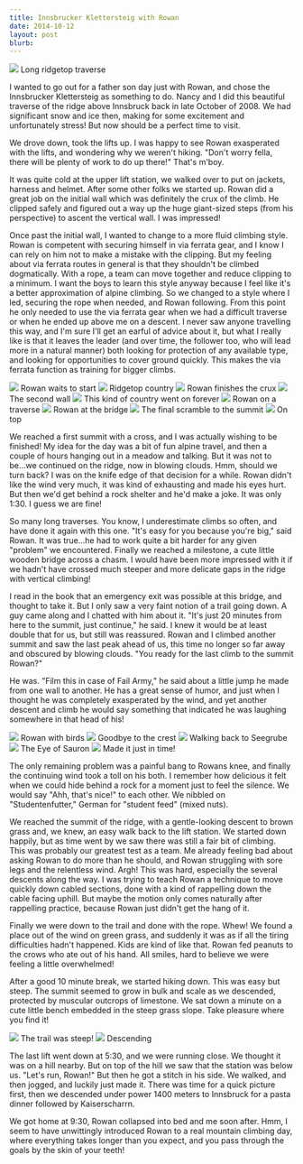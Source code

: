 ```yaml
---
title: Innsbrucker Klettersteig with Rowan
date: 2014-10-12
layout: post
blurb:
---
```


<a href='https://www.flickr.com/photos/55338612@N00/15525528121'>
<img src='https://farm4.static.flickr.com/3949/15525528121_5b420812e9_b.jpg'></a>
Long ridgetop traverse


I wanted to go out for a father son day just with Rowan, and chose the
Innsbrucker Klettersteig as something to do. Nancy and I did this beautiful
traverse of the ridge above Innsbruck back in late October of 2008. We had
significant snow and ice then, making for some excitement and unfortunately
stress! But now should be a perfect time to visit.

We drove down, took the lifts up. I was happy to see Rowan exasperated with the
lifts, and wondering why we weren't hiking. "Don't worry fella, there will be
plenty of work to do up there!" That's m'boy.

It was quite cold at the upper lift station, we walked over to put on jackets,
harness and helmet. After some other folks we started up. Rowan did a great job
on the initial wall which was definitely the crux of the climb. He clipped
safely and figured out a way up the huge giant-sized steps (from his
perspective) to ascent the vertical wall. I was impressed!

Once past the initial wall, I wanted to change to a more fluid climbing
style. Rowan is competent with securing himself in via ferrata gear, and I know
I can rely on him not to make a mistake with the clipping. But my feeling about
via ferrata routes in general is that they shouldn't be climbed
dogmatically. With a rope, a team can move together and reduce clipping to a
minimum. I want the boys to learn this style anyway because I feel like it's a
better approximation of alpine climbing. So we changed to a style where I led,
securing the rope when needed, and Rowan following. From this point he only
needed to use the via ferrata gear when we had a difficult traverse or when he
ended up above me on a descent. I never saw anyone travelling this way, and I'm
sure I'll get an earful of advice about it, but what I really like is that it
leaves the leader (and over time, the follower too, who will lead more in a
natural manner) both looking for protection of any available type, and looking
for opportunities to cover ground quickly. This makes the via ferrata function
as training for bigger climbs.

<a href='https://www.flickr.com/photos/55338612@N00/15505508756'>
<img src='https://farm6.static.flickr.com/5601/15505508756_216009c3c1_b.jpg'></a>
Rowan waits to start



<a href='https://www.flickr.com/photos/55338612@N00/15525517221'>
<img src='https://farm6.static.flickr.com/5599/15525517221_9208f9a1d9_b.jpg'></a>
Ridgetop country


<a href='https://www.flickr.com/photos/55338612@N00/15341939570'>
<img src='https://farm4.static.flickr.com/3951/15341939570_08bfeaf51a_b.jpg'></a>
Rowan finishes the crux


<a href='https://www.flickr.com/photos/55338612@N00/15505520736'>
<img src='https://farm4.static.flickr.com/3940/15505520736_8c63fbe7b0_b.jpg'></a>
The second wall


<a href='https://www.flickr.com/photos/55338612@N00/15525533941'>
<img src='https://farm6.static.flickr.com/5606/15525533941_47daf3d7ce_b.jpg'></a>
This kind of country went on forever



<a href='https://www.flickr.com/photos/55338612@N00/15528725055'>
<img src='https://farm4.static.flickr.com/3930/15528725055_f58c468dcc_b.jpg'></a>
Rowan on a traverse



<a href='https://www.flickr.com/photos/55338612@N00/15341808149'>
<img src='https://farm6.static.flickr.com/5606/15341808149_0ab1c8fa5b_b.jpg'></a>
Rowan at the bridge



<a href='https://www.flickr.com/photos/55338612@N00/15528744815'>
<img src='https://farm4.static.flickr.com/3942/15528744815_9fc23e7bd3_b.jpg'></a>
The final scramble to the summit



<a href='https://www.flickr.com/photos/55338612@N00/15525580011'>
<img src='https://farm6.static.flickr.com/5607/15525580011_2397417a57_b.jpg'></a>
On top



We reached a first summit with a cross, and I was actually wishing to be
finished! My idea for the day was a bit of fun alpine travel, and then a couple
of hours hanging out in a meadow and talking. But it was not to be...we
continued on the ridge, now in blowing clouds. Hmm, should we turn back? I was
on the knife edge of that decision for a while. Rowan didn't like the wind very
much, it was kind of exhausting and made his eyes hurt. But then we'd get behind
a rock shelter and he'd make a joke. It was only 1:30. I guess we are fine!

So many long traverses. You know, I underestimate climbs so often, and have done
it again with this one. "It's easy for you because you're big," said Rowan. It
was true...he had to work quite a bit harder for any given "problem" we
encountered. Finally we reached a milestone, a cute little wooden bridge across
a chasm. I would have been more impressed with it if we hadn't have crossed much
steeper and more delicate gaps in the ridge with vertical climbing!

I read in the book that an emergency exit was possible at this bridge, and
thought to take it. But I only saw a very faint notion of a trail going down. A
guy came along and I chatted with him about it. "It's just 20 minutes from here
to the summit, just continue," he said. I knew it would be at least double that
for us, but still was reassured. Rowan and I climbed another summit and saw the
last peak ahead of us, this time no longer so far away and obscured by blowing
clouds. "You ready for the last climb to the summit Rowan?"

He was. "Film this in case of Fail Army," he said about a little jump he made
from one wall to another. He has a great sense of humor, and just when I thought
he was completely exasperated by the wind, and yet another descent and climb he
would say something that indicated he was laughing somewhere in that head of
his!

<a href='https://www.flickr.com/photos/55338612@N00/15341846709'>
<img src='https://farm6.static.flickr.com/5616/15341846709_071fe18d8c_b.jpg'></a>
Rowan with birds



<a href='https://www.flickr.com/photos/55338612@N00/15525589281'>
<img src='https://farm6.static.flickr.com/5613/15525589281_b5bd487198_b.jpg'></a>
Goodbye to the crest



<a href='https://www.flickr.com/photos/55338612@N00/15342149097'>
<img src='https://farm6.static.flickr.com/5614/15342149097_8c9c6e3340_b.jpg'></a>
Walking back to Seegrube



<a href='https://www.flickr.com/photos/55338612@N00/15342136158'>
<img src='https://farm4.static.flickr.com/3927/15342136158_a3a7ca51f4_b.jpg'></a>
The Eye of Sauron



<a href='https://www.flickr.com/photos/55338612@N00/15342139578'>
<img src='https://farm4.static.flickr.com/3949/15342139578_7ca1a17d93_b.jpg'></a>
Made it just in time!



The only remaining problem was a painful bang to Rowans knee, and finally the
continuing wind took a toll on his both. I remember how delicious it felt when
we could hide behind a rock for a moment just to feel the silence. We would say
"Ahh, that's nice!" to each other. We nibbled on "Studentenfutter," German for
"student feed" (mixed nuts).

We reached the summit of the ridge, with a gentle-looking descent to brown grass
and, we knew, an easy walk back to the lift station. We started down happily,
but as time went by we saw there was still a fair bit of climbing. This was
probably our greatest test as a team. Me already feeling bad about asking Rowan
to do more than he should, and Rowan struggling with sore legs and the
relentless wind. Argh! This was hard, especially the several descents along the
way. I was trying to teach Rowan a technique to move quickly down cabled
sections, done with a kind of rappelling down the cable facing uphill. But maybe
the motion only comes naturally after rappelling practice, because Rowan just
didn't get the hang of it.

Finally we were down to the trail and done with the rope. Whew! We found a place
out of the wind on green grass, and suddenly it was as if all the tiring
difficulties hadn't happened. Kids are kind of like that. Rowan fed peanuts to
the crows who ate out of his hand. All smiles, hard to believe we were feeling a
little overwhelmed!

After a good 10 minute break, we started hiking down. This was easy but
steep. The summit seemed to grow in bulk and scale as we descended, protected by
muscular outcrops of limestone. We sat down a minute on a cute little bench
embedded in the steep grass slope. Take pleasure where you find it!

<a href='https://www.flickr.com/photos/55338612@N00/15505623816'>
<img src='https://farm4.static.flickr.com/3951/15505623816_69a95a8203_b.jpg'></a>
The trail was steep!



<a href='https://www.flickr.com/photos/55338612@N00/15505616726'>
<img src='https://farm4.static.flickr.com/3941/15505616726_0c532c2a2d_b.jpg'></a>
Descending



The last lift went down at 5:30, and we were running close. We thought it was on
a hill nearby. But on top of the hill we saw that the station was below
us. "Let's run, Rowan!" But then he got a stitch in his side. We walked, and
then jogged, and luckily just made it. There was time for a quick picture first,
then we descended under power 1400 meters to Innsbruck for a pasta dinner
followed by Kaiserscharrn.

We got home at 9:30, Rowan collapsed into bed and me soon after. Hmm, I seem to
have unwittingly introduced Rowan to a real mountain climbing day, where
everything takes longer than you expect, and you pass through the goals by the
skin of your teeth!
